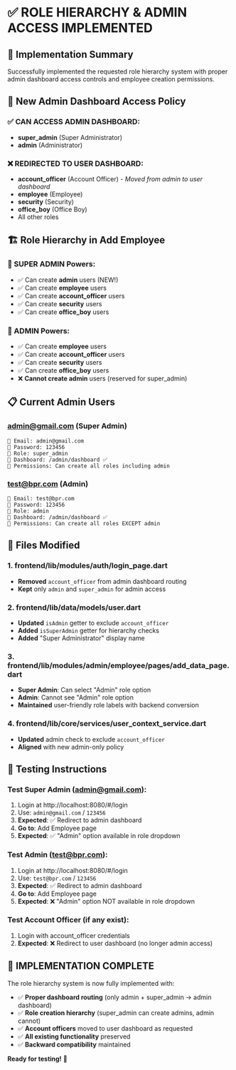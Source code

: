 # ✅ ROLE HIERARCHY & ADMIN ACCESS IMPLEMENTED

## 🎯 Implementation Summary

Successfully implemented the requested role hierarchy system with proper admin dashboard access controls and employee creation permissions.

## 🔐 New Admin Dashboard Access Policy

### **✅ CAN ACCESS ADMIN DASHBOARD:**
- **super_admin** (Super Administrator)
- **admin** (Administrator) 

### **❌ REDIRECTED TO USER DASHBOARD:**
- **account_officer** (Account Officer) - *Moved from admin to user dashboard*
- **employee** (Employee)
- **security** (Security)
- **office_boy** (Office Boy)
- All other roles

## 🏗️ Role Hierarchy in Add Employee

### **👑 SUPER ADMIN Powers:**
- ✅ Can create **admin** users (NEW!)
- ✅ Can create **employee** users
- ✅ Can create **account_officer** users
- ✅ Can create **security** users
- ✅ Can create **office_boy** users

### **👤 ADMIN Powers:**
- ✅ Can create **employee** users
- ✅ Can create **account_officer** users
- ✅ Can create **security** users
- ✅ Can create **office_boy** users
- ❌ **Cannot create admin** users (reserved for super_admin)

## 📋 Current Admin Users

### **admin@gmail.com (Super Admin)**
```
📧 Email: admin@gmail.com
🔑 Password: 123456
👑 Role: super_admin
🎯 Dashboard: /admin/dashboard ✅
🔧 Permissions: Can create all roles including admin
```

### **test@bpr.com (Admin)**
```
📧 Email: test@bpr.com
🔑 Password: 123456
👑 Role: admin
🎯 Dashboard: /admin/dashboard ✅
🔧 Permissions: Can create all roles EXCEPT admin
```

## 🔧 Files Modified

### **1. frontend/lib/modules/auth/login_page.dart**
- **Removed** `account_officer` from admin dashboard routing
- **Kept** only `admin` and `super_admin` for admin access

### **2. frontend/lib/data/models/user.dart**
- **Updated** `isAdmin` getter to exclude `account_officer`
- **Added** `isSuperAdmin` getter for hierarchy checks
- **Added** "Super Administrator" display name

### **3. frontend/lib/modules/admin/employee/pages/add_data_page.dart**
- **Super Admin**: Can select "Admin" role option
- **Admin**: Cannot see "Admin" role option
- **Maintained** user-friendly role labels with backend conversion

### **4. frontend/lib/core/services/user_context_service.dart**
- **Updated** admin check to exclude `account_officer`
- **Aligned** with new admin-only policy

## 🧪 Testing Instructions

### **Test Super Admin (admin@gmail.com):**
1. Login at http://localhost:8080/#/login
2. Use: `admin@gmail.com` / `123456`
3. **Expected**: ✅ Redirect to admin dashboard
4. **Go to**: Add Employee page
5. **Expected**: ✅ "Admin" option available in role dropdown

### **Test Admin (test@bpr.com):**
1. Login at http://localhost:8080/#/login
2. Use: `test@bpr.com` / `123456`
3. **Expected**: ✅ Redirect to admin dashboard
4. **Go to**: Add Employee page
5. **Expected**: ❌ "Admin" option NOT available in role dropdown

### **Test Account Officer (if any exist):**
1. Login with account_officer credentials
2. **Expected**: ❌ Redirect to user dashboard (no longer admin access)

## 🎉 IMPLEMENTATION COMPLETE

The role hierarchy system is now fully implemented with:

- ✅ **Proper dashboard routing** (only admin + super_admin → admin dashboard)
- ✅ **Role creation hierarchy** (super_admin can create admins, admin cannot)
- ✅ **Account officers** moved to user dashboard as requested
- ✅ **All existing functionality** preserved
- ✅ **Backward compatibility** maintained

**Ready for testing!** 🚀